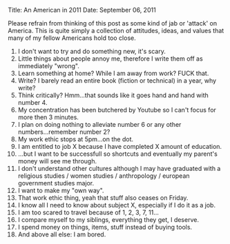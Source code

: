 Title: An American in 2011
Date: September 06, 2011

Please refrain from thinking of this post as some kind of jab or 'attack' on
America. This is quite simply a collection of attitudes, ideas, and values that
many of my fellow Americans hold too close.

1. I don't want to try and do something new, it's scary.
2. Little things about people annoy me, therefore I write them off as immediately "wrong".
3. Learn something at home? While I am away from work? FUCK that.
4. Write? I barely read an entire book (fiction or technical) in a year, why write?
5. Think critically? Hmm...that sounds like it goes hand and hand with number 4.
6. My concentration has been butchered by Youtube so I can't focus for more then 3 minutes.
6. I plan on doing nothing to alleviate number 6 or any other numbers...remember number 2?
7. My work ethic stops at 5pm...on the dot.
75. I am entitled to job X because I have completed X amount of education.
8. ...but I want to be successfull so shortcuts and eventually my parent's money will see me through.
9. I don't understand other cultures although I may have graduated with a religious studies / women studies / anthropology / european government studies major.
10. I want to make my "own way".
11. That work ethic thing, yeah that stuff also ceases on Friday.
12. I know all I need to know about subject X, especially if I do it as a job.
13. I am too scared to travel because of 1, 2, 3, 7, 11...
14. I compare myself to my siblings, everything they get, I deserve.
15. I spend money on things, items, stuff instead of buying tools.
16. And above all else: I am bored.
